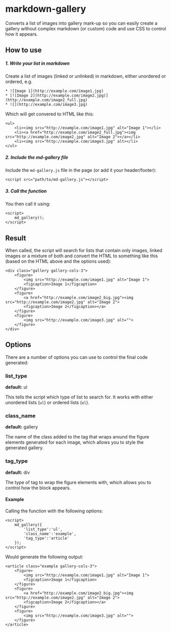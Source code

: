 # markdown-gallery
Converts a list of images into gallery mark-up so you can easily create a gallery without complex markdown (or custom) code and use CSS to control how it appears.

## How to use

##### 1. Write your list in markdown

Create a list of images (linked or unlinked) in markdown, either unordered or ordered, e.g.

```
* ![Image 1](http://example.com/image1.jpg)
* [![Image 2](http://example.com/image2.jpg)](http://example.com/image2_full.jpg)
* ![](http://example.com/image3.jpg)
```

Which will get convered to HTML like this:

```
<ul>
    <li><img src="http://example.com/image1.jpg" alt="Image 1"></li>
    <li><a href="http://example.com/image2_full.jpg"><img src="http://example.com/image2.jpg" alt="Image 2"></a></li>
    <li><img src="http://example.com/image3.jpg" alt></li>
</ul>
```

##### 2. Include the md-gallery file

Include the `md-gallery.js` file in the page (or add it your header/footer):

`<script src="path/to/md-gallery.js"></script>`

##### 3. Call the function

You then call it using:

```
<script>
    md_gallery();
</script>
```

## Result

When called, the script will search for lists that contain only images, linked images or a mixture of both and convert the HTML to something like this (based on the HTML above and the options used):

```
<div class="gallery gallery-cols-3">
    <figure>
        <img src="http://example.com/image1.jpg" alt="Image 1">
        <figcaption>Image 1</figcaption>
    </figure>
    <figure>
        <a href="http://example.com/image2_big.jpg"><img src="http://example.com/image2.jpg" alt="Image 2">
        <figcaption>Image 2</figcaption></a>
    </figure>
    <figure>
        <img src="http://example.com/image3.jpg" alt="">
    </figure>
</div>
```

## Options

There are a number of options you can use to control the final code generated:

### list_type
**default:** ul

This tells the script which type of list to search for. It works with either unordered lists (`ul`) or ordered lists (`ol`).

### class_name
**default:** gallery

The name of the class added to the tag that wraps around the figure elements generated for each image, which allows you to style the generated gallery.

### tag_type
**default:** div

The type of tag to wrap the figure elements with, which allows you to control how the block appears.

#### Example

Calling the function with the following options:

```
<script>
	md_gallery({
		'list_type':'ul',
		'class_name':'example',
		'tag_type':'article'
	});
</script>
```

Would generate the following output:

```
<article class="example gallery-cols-3">
    <figure>
        <img src="http://example.com/image1.jpg" alt="Image 1">
        <figcaption>Image 1</figcaption>
    </figure>
    <figure>
        <a href="http://example.com/image2_big.jpg"><img src="http://example.com/image2.jpg" alt="Image 2">
        <figcaption>Image 2</figcaption></a>
    </figure>
    <figure>
        <img src="http://example.com/image3.jpg" alt="">
    </figure>
</article>
```
